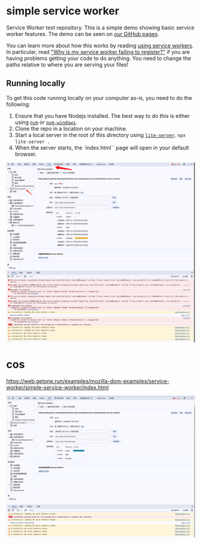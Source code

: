 # simple service worker

Service Worker test repository. This is a simple demo showing basic service worker features. The demo can be seen on [our GitHub pages](https://mdn.github.io/dom-examples/service-worker/simple-service-worker/).

You can learn more about how this works by reading [using service workers](https://developer.mozilla.org/en-US/docs/Web/API/Service_Worker_API/Using_Service_Workers).
In particular, read ["Why is my service worker failing to register?"](https://developer.mozilla.org/en-US/docs/Web/API/Service_Worker_API/Using_Service_Workers#Why_is_my_service_worker_failing_to_register)
if you are having problems getting your code to do anything. You need to change the paths relative to where you are serving your files!

## Running locally

To get this code running locally on your computer as-is, you need to do the following:

1. Ensure that you have Nodejs installed. The best way to do this is either using [`nvm`](https://github.com/nvm-sh/nvm) or [`nvm-windows`](https://github.com/coreybutler/nvm-windows).
2. Clone the repo in a location on your machine.
3. Start a local server in the root of this directory using [`lite-server`](https://www.npmjs.com/package/lite-server). `npx lite-server .`
4. When the server starts, the `index.html`` page will open in your default browser.





![](images/2024-06-12-16-20-55.png)



# cos

https://web.getone.run/examples/mozilla-dom-examples/service-worker/simple-service-worker/index.html

![](images/2024-06-12-16-22-58.png)









